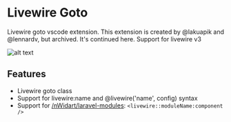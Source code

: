 # Livewire Goto

Livewire goto vscode extension. This extension is created by @lakuapik and @lennardv, but archived. It's continued here.
Support for livewire v3

![alt text](https://github.com/lakuapik/vscode-livewire-goto/raw/master/img/preview.gif "Preview")

## Features

* Livewire goto class
* Support for livewire:name and @livewire('name', config) syntax
* Support for [/nWidart/laravel-modules](https://github.com/nWidart/laravel-modules): `<livewire::moduleName:component />`
